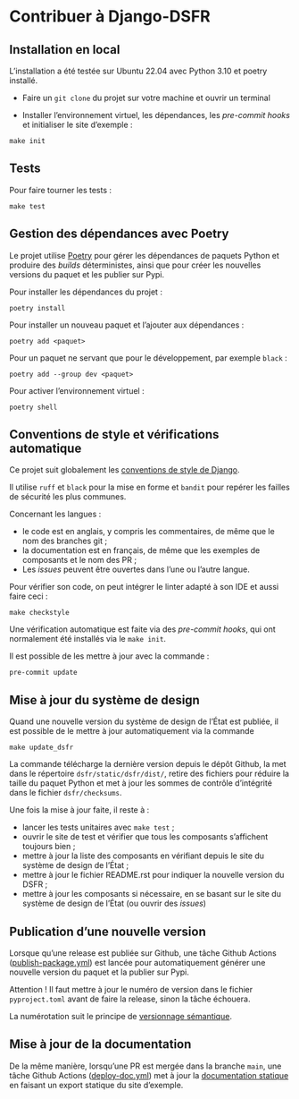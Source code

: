 # Contribuer à Django-DSFR

## Installation en local
L’installation a été testée sur Ubuntu 22.04 avec Python 3.10 et poetry installé.

- Faire un `git clone` du projet sur votre machine et ouvrir un terminal

- Installer l’environnement virtuel, les dépendances, les *pre-commit hooks* et initialiser le site d’exemple :
```
make init
```

## Tests

Pour faire tourner les tests :

```
make test
```

## Gestion des dépendances avec Poetry

Le projet utilise [Poetry](https://python-poetry.org/) pour gérer les dépendances de paquets Python et produire des *builds* déterministes, ainsi que pour créer les nouvelles versions du paquet et les publier sur Pypi.

Pour installer les dépendances du projet :

```
poetry install
```

Pour installer un nouveau paquet et l’ajouter aux dépendances :

```
poetry add <paquet>
```

Pour un paquet ne servant que pour le développement, par exemple `black` :

```
poetry add --group dev <paquet>
```

Pour activer l’environnement virtuel :
```
poetry shell
```

## Conventions de style et vérifications automatique

Ce projet suit globalement les [conventions de style de Django](https://docs.djangoproject.com/en/dev/internals/contributing/writing-code/coding-style/).

Il utilise `ruff` et `black` pour la mise en forme et `bandit` pour repérer les failles de sécurité les plus communes.

Concernant les langues :
- le code est en anglais, y compris les commentaires, de même que le nom des branches git ;
- la documentation est en français, de même que les exemples de composants et le nom des PR ;
- Les *issues* peuvent être ouvertes dans l’une ou l’autre langue.

Pour vérifier son code, on peut intégrer le linter adapté à son IDE et aussi faire ceci :

```
make checkstyle
```

Une vérification automatique est faite via des *pre-commit hooks*, qui ont normalement été installés via le `make init`.

Il est possible de les mettre à jour avec la commande :

```
pre-commit update
```

## Mise à jour du système de design

Quand une nouvelle version du système de design de l’État est publiée, il est possible de le mettre à jour automatiquement via la commande
```
make update_dsfr
```

La commande télécharge la dernière version depuis le dépôt Github, la met dans le répertoire `dsfr/static/dsfr/dist/`, retire des fichiers pour réduire la taille du paquet Python et met à jour les sommes de contrôle d’intégrité dans le fichier `dsfr/checksums`.

Une fois la mise à jour faite, il reste à :
- lancer les tests unitaires avec `make test` ;
- ouvrir le site de test et vérifier que tous les composants s’affichent toujours bien ;
- mettre à jour la liste des composants en vérifiant depuis le site du système de design de l’État ;
- mettre à jour le fichier README.rst pour indiquer la nouvelle version du DSFR ;
- mettre à jour les composants si nécessaire, en se basant sur le site du système de design de l’État (ou ouvrir des *issues*)

## Publication d’une nouvelle version

Lorsque qu’une release est publiée sur Github, une tâche Github Actions ([publish-package.yml]([./.github/workflows/publish-package.yml)) est lancée pour automatiquement générer une nouvelle version du paquet et la publier sur Pypi.

Attention ! Il faut mettre à jour le numéro de version dans le fichier `pyproject.toml` avant de faire la release, sinon la tâche échouera.

La numérotation suit le principe de [versionnage sémantique](https://semver.org/).

## Mise à jour de la documentation

De la même manière, lorsqu’une PR est mergée dans la branche `main`, une tâche Github Actions ([deploy-doc.yml]([./.github/workflows/deploy-doc.yml)) met à jour la [documentation statique](https://numerique-gouv.github.io/django-dsfr/) en faisant un export statique du site d’exemple.
